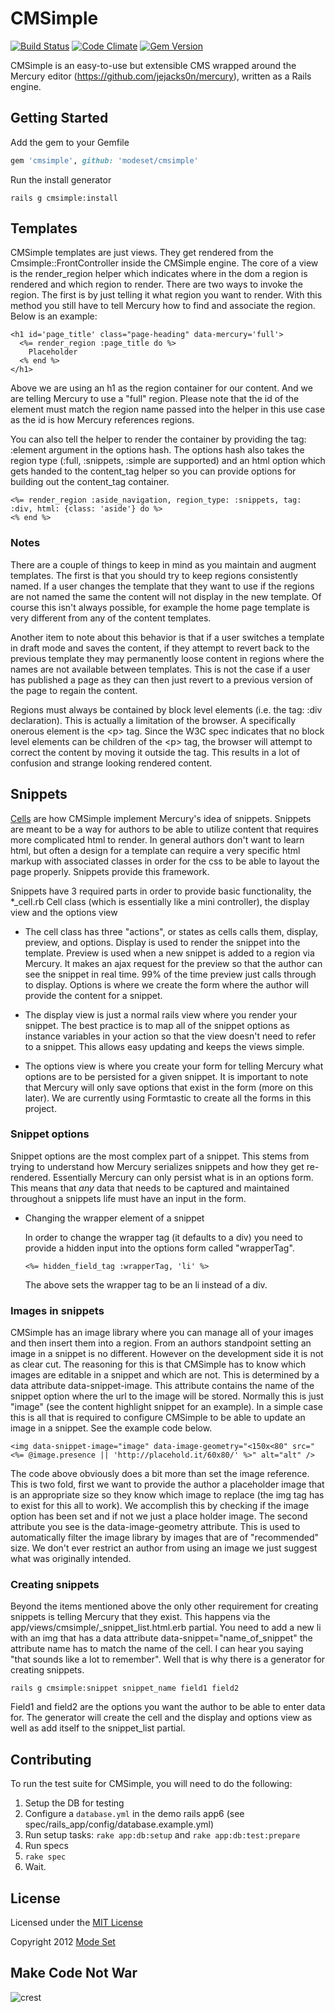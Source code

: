 # CMSimple

[![Build Status](https://secure.travis-ci.org/modeset/cmsimple.png?branch=master)](http://travis-ci.org/modeset/cmsimple)
[![Code Climate](https://codeclimate.com/badge.png)](https://codeclimate.com/github/modeset/cmsimple)
[![Gem Version](https://badge.fury.io/rb/cmsimple.png)](http://badge.fury.io/rb/cmsimple)

CMSimple is an easy-to-use but extensible CMS wrapped around the Mercury editor (https://github.com/jejacks0n/mercury), written as a Rails engine.

## Getting Started

Add the gem to your Gemfile

```ruby
gem 'cmsimple', github: 'modeset/cmsimple'
```

Run the install generator

```shell
rails g cmsimple:install
```

## Templates

CMSimple templates are just views. They get rendered from the Cmsimple::FrontController inside the CMSimple engine. The core of a view is the render_region helper which indicates where in the dom a region is rendered and which region to render. There are two ways to invoke the region. The first is by just telling it what region you want to render. With this method you still have to tell Mercury how to find and associate the region. Below is an example:

```erb
<h1 id='page_title' class="page-heading" data-mercury='full'>
  <%= render_region :page_title do %>
    Placeholder
  <% end %>
</h1>
```

Above we are using an h1 as the region container for our content. And we are telling Mercury to use a "full" region. Please note that the id of the element must match the region name passed into the helper in this use case as the id is how Mercury references regions.

You can also tell the helper to render the container by providing the tag: :element argument in the options hash. The options hash also takes the region type (:full, :snippets, :simple are supported) and an html option which gets handed to the content_tag helper so you can provide options for building out the content_tag container.

```erb
<%= render_region :aside_navigation, region_type: :snippets, tag: :div, html: {class: 'aside'} do %>
<% end %>
```

### Notes

There are a couple of things to keep in mind as you maintain and augment templates. The first is that you should try to keep regions consistently named. If a user changes the template that they want to use if the regions are not named the same the content will not display in the new template. Of course this isn't always possible, for example the home page template is very different from any of the content templates.

Another item to note about this behavior is that if a user switches a template in draft mode and saves the content, if they attempt to revert back to the previous template they may permanently loose content in regions where the names are not available between templates. This is not the case if a user has published a page as they can then just revert to a previous version of the page to regain the content.

Regions must always be contained by block level elements (i.e. the tag: :div declaration). This is actually a limitation of the browser. A specifically onerous element is the &lt;p&gt; tag. Since the W3C spec indicates that no block level elements can be children of the &lt;p&gt; tag, the browser will attempt to correct the content by moving it outside the tag. This results in a lot of confusion and strange looking rendered content.

## Snippets

[Cells](https://github.com/apotonick/cells) are how CMSimple implement Mercury's idea of snippets. Snippets are meant to be a way for authors to be able to utilize content that requires more complicated html to render. In general authors don't want to learn html, but often a design for a template can require a very specific html markup with associated classes in order for the css to be able to layout the page properly. Snippets provide this framework.

Snippets have 3 required parts in order to provide basic functionality, the *_cell.rb Cell class (which is essentially like a mini controller), the display view and the options view

* The cell class has three "actions", or states as cells calls them, display, preview, and options. Display is used to render the snippet into the template. Preview is used when a new snippet is added to a region via Mercury. It makes an ajax request for the preview so that the author can see the snippet in real time. 99% of the time preview just calls through to display. Options is where we create the form where the author will provide the content for a snippet.

* The display view is just a normal rails view where you render your snippet. The best practice is to map all of the snippet options as instance variables in your action so that the view doesn't need to refer to a snippet. This allows easy updating and keeps the views simple.

* The options view is where you create your form for telling Mercury what options are to be persisted for a given snippet. It is important to note that Mercury will only save options that exist in the form (more on this later). We are currently using Formtastic to create all the forms in this project.

### Snippet options

Snippet options are the most complex part of a snippet. This stems from trying to understand how Mercury serializes snippets and how they get re-rendered. Essentially Mercury can only persist what is in an options form. This means that _any_ data that needs to be captured and maintained throughout a snippets life must have an input in the form.

* Changing the wrapper element of a snippet
    
    In order to change the wrapper tag (it defaults to a div) you need to provide a hidden input into the options form called "wrapperTag".

    ```erb
    <%= hidden_field_tag :wrapperTag, 'li' %>
    ```
    The above sets the wrapper tag to be an li instead of a div.

### Images in snippets

CMSimple has an image library where you can manage all of your images and then insert them into a region. From an authors standpoint setting an image in a snippet is no different. However on the development side it is not as clear cut. The reasoning for this is that CMSimple has to know which images are editable in a snippet and which are not. This is determined by a data attribute data-snippet-image. This attribute contains the name of the snippet option where the url to the image will be stored. Normally this is just "image" (see the content highlight snippet for an example). In a simple case this is all that is required to configure CMSimple to be able to update an image in a snippet. See the example
code below.

```erb
<img data-snippet-image="image" data-image-geometry="<150x<80" src="<%= @image.presence || 'http://placehold.it/60x80/' %>" alt="alt" />
```

The code above obviously does a bit more than set the image reference. This is two fold, first we want to provide the author a placeholder image that is an appropriate size so they know which image to replace (the img tag has to exist for this all to work). We accomplish this by checking if the image option has been set and if not we just a place holder image. The second attribute you see is the data-image-geometry attribute. This is used to automatically filter the image library by images that are of "recommended" size. We don't ever restrict an author from using an image we just suggest what was originally intended.

### Creating snippets

Beyond the items mentioned above the only other requirement for creating snippets is telling Mercury that they exist. This happens via the app/views/cmsimple/_snippet_list.html.erb partial. You need to add a new li with an img that has a data attribute data-snippet="name_of_snippet" the attribute name has to match the name of the cell. I can hear you saying "that sounds like a lot to remember". Well that is why there is a generator for creating snippets.

```shell
rails g cmsimple:snippet snippet_name field1 field2
```

Field1 and field2 are the options you want the author to be able to enter data for. The generator will create the cell and the display and options view as well as add itself to the snippet_list partial.


## Contributing

To run the test suite for CMSimple, you will need to do the following:

1. Setup the DB for testing
  1. Configure a `database.yml` in the demo rails app6 (see spec/rails_app/config/database.example.yml)
  2. Run setup tasks: `rake app:db:setup` and `rake app:db:test:prepare`
2. Run specs
  1. `rake spec`
  2. Wait.


## License

Licensed under the [MIT License](http://creativecommons.org/licenses/MIT/)

Copyright 2012 [Mode Set](https://github.com/modeset)


## Make Code Not War
![crest](https://secure.gravatar.com/avatar/aa8ea677b07f626479fd280049b0e19f?s=75)
